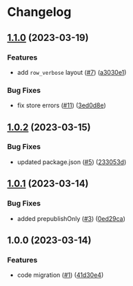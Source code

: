# Changelog

## [1.1.0](https://github.com/gravity-ui/dynamic-forms/compare/v1.0.2...v1.1.0) (2023-03-19)


### Features

* add `row_verbose` layout ([#7](https://github.com/gravity-ui/dynamic-forms/issues/7)) ([a3030e1](https://github.com/gravity-ui/dynamic-forms/commit/a3030e105708c41211339d8ddd0b21e0b16cebfa))


### Bug Fixes

* fix store errors ([#11](https://github.com/gravity-ui/dynamic-forms/issues/11)) ([3ed0d8e](https://github.com/gravity-ui/dynamic-forms/commit/3ed0d8e7cb4faefad351c5551b48461e7f6fd529))

## [1.0.2](https://github.com/gravity-ui/dynamic-forms/compare/v1.0.1...v1.0.2) (2023-03-15)


### Bug Fixes

* updated package.json ([#5](https://github.com/gravity-ui/dynamic-forms/issues/5)) ([233053d](https://github.com/gravity-ui/dynamic-forms/commit/233053dbdef63a2416f3abd442dcda9cdd0ff3de))

## [1.0.1](https://github.com/gravity-ui/dynamic-forms/compare/v1.0.0...v1.0.1) (2023-03-14)


### Bug Fixes

* added prepublishOnly ([#3](https://github.com/gravity-ui/dynamic-forms/issues/3)) ([0ed29ca](https://github.com/gravity-ui/dynamic-forms/commit/0ed29ca7eb2d5cb4350f1f191b30c7d1bbed6ed8))

## 1.0.0 (2023-03-14)


### Features

* code migration ([#1](https://github.com/gravity-ui/dynamic-forms/issues/1)) ([41d30e4](https://github.com/gravity-ui/dynamic-forms/commit/41d30e4d1d43ffc0555fe2b671d638a520c317b7))

